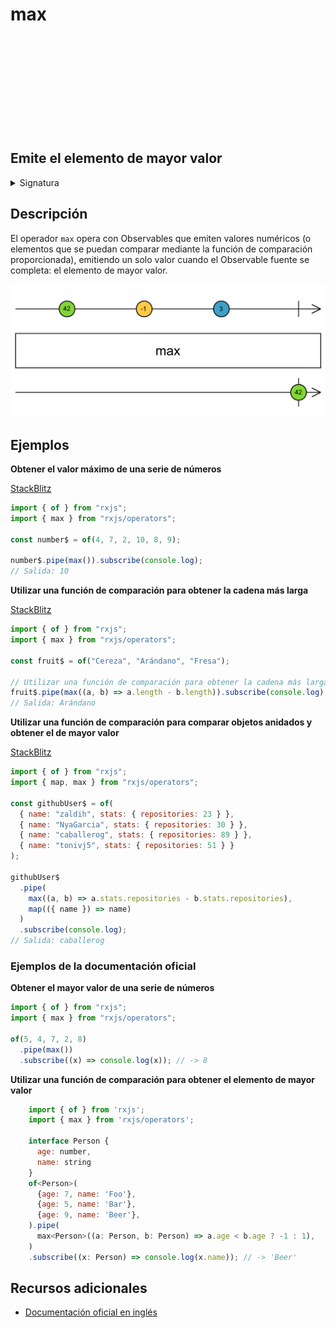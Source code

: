 <div class="page-heading">

# max

<a target="_blank" href="https://github.com/ReactiveX/rxjs/blob/master/src/internal/operators/max.ts">
<svg>
  <use xlink:href="/assets/icons/github.svg#github"></use>
</svg>
</a>
</div>

<h2 class="subtitle"> Emite el elemento de mayor valor
</h2>

<details>
<summary>Signatura</summary>

### Firma

`max<T>(comparer?: (x: T, y: T) => number): MonoTypeOperatorFunction<T>`

### Parámetros

<table>
<tr><td>comparer</td><td>Opcional. El valor por defecto es <code>undefined</code>.
Función de comparación opcional, para comparar el valor de dos elementos.
</td></tr>
</table>

### Retorna

`MonoTypeOperatorFunction<T>`: Un Observable que emite el elemento de mayor valor.

</details>

## Descripción

El operador `max` opera con Observables que emiten valores numéricos (o elementos que se puedan comparar mediante la función de comparación proporcionada), emitiendo un solo valor cuando el Observable fuente se completa: el elemento de mayor valor.

<img src="assets/images/marble-diagrams/mathematical-aggregate/max.png" alt="Diagrama de canicas del operador max">

## Ejemplos

**Obtener el valor máximo de una serie de números**

<a target="_blank" href="https://stackblitz.com/edit/rxjs-max-1?file=index.ts">StackBlitz</a>

```javascript
import { of } from "rxjs";
import { max } from "rxjs/operators";

const number$ = of(4, 7, 2, 10, 8, 9);

number$.pipe(max()).subscribe(console.log);
// Salida: 10
```

**Utilizar una función de comparación para obtener la cadena más larga**

<a target="_blank" href="https://stackblitz.com/edit/rxjs-max-2?file=index.ts">StackBlitz</a>

```javascript
import { of } from "rxjs";
import { max } from "rxjs/operators";

const fruit$ = of("Cereza", "Arándano", "Fresa");

// Utilizar una función de comparación para obtener la cadena más larga
fruit$.pipe(max((a, b) => a.length - b.length)).subscribe(console.log);
// Salida: Arándano
```

**Utilizar una función de comparación para comparar objetos anidados y obtener el de mayor valor**

<a target="_blank" href="https://stackblitz.com/edit/rxjs-max-3?file=index.ts">StackBlitz</a>

```javascript
import { of } from "rxjs";
import { map, max } from "rxjs/operators";

const githubUser$ = of(
  { name: "zaldih", stats: { repositories: 23 } },
  { name: "NyaGarcia", stats: { repositories: 30 } },
  { name: "caballerog", stats: { repositories: 89 } },
  { name: "tonivj5", stats: { repositories: 51 } }
);

githubUser$
  .pipe(
    max((a, b) => a.stats.repositories - b.stats.repositories),
    map(({ name }) => name)
  )
  .subscribe(console.log);
// Salida: caballerog
```

### Ejemplos de la documentación oficial

**Obtener el mayor valor de una serie de números**

```javascript
import { of } from "rxjs";
import { max } from "rxjs/operators";

of(5, 4, 7, 2, 8)
  .pipe(max())
  .subscribe((x) => console.log(x)); // -> 8
```

**Utilizar una función de comparación para obtener el elemento de mayor valor**

```javascript
    import { of } from 'rxjs';
    import { max } from 'rxjs/operators';

    interface Person {
      age: number,
      name: string
    }
    of<Person>(
      {age: 7, name: 'Foo'},
      {age: 5, name: 'Bar'},
      {age: 9, name: 'Beer'},
    ).pipe(
      max<Person>((a: Person, b: Person) => a.age < b.age ? -1 : 1),
    )
    .subscribe((x: Person) => console.log(x.name)); // -> 'Beer'
```

## Recursos adicionales

- <a target="_blank" href="https://rxjs.dev/api/operators/max">Documentación oficial en inglés</a>
